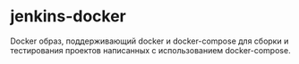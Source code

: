 # jenkins-docker

Docker образ, поддерживающий docker и docker-compose для сборки и тестирования проектов написанных с использованием docker-compose.
